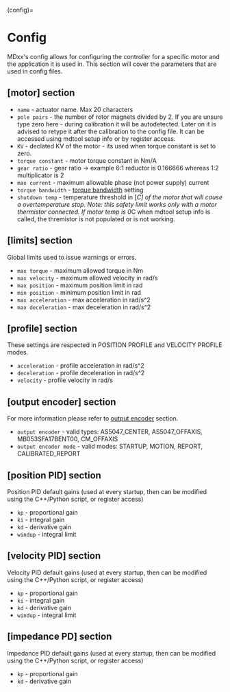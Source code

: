 (config)=
# Config

MDxx's config allows for configuring the controller for a specific motor and the application it is used in. This section will cover the parameters that are used in config files. 

## [motor] section

- `name` - actuator name. Max 20 characters
- `pole pairs` - the number of rotor magnets divided by 2. If you are unsure type zero here - during calibration it will be autodetected. Later on it is advised to retype it after the calibration to the config file. It can be accessed using mdtool setup info or by register access.
- `KV` - declated KV of the motor - its used when torque constant is set to zero. 
- `torque constant` - motor torque constant in Nm/A
- `gear ratio` - gear ratio -> example 6:1 reductor is 0.166666 whereas 1:2 multiplicator is 2
- `max current` - maximum allowable phase (not power supply) current
- `torque bandwidth` - [torque bandwidth](torque_bandwidth) setting
- `shutdown temp` - temperature threshold in [*C] of the motor that will cause a overtemperature stop. Note: this safety limit works only with a motor thermistor connected. If motor temp is 0*C when mdtool setup info is called, the thremistor is not populated or is not working.

## [limits] section
Global limits used to issue warnings or errors.

- `max torque` - maximum allowed torque in Nm
- `max velocity` - maximum allowed velocity in rad/s
- `max position` - maximum position limit in rad 
- `min position` - minimum position limit in rad 
- `max acceleration` - max acceleration in rad/s^2 
- `max deceleration` - max deceleration in rad/s^2 

## [profile] section
These settings are respected in POSITION PROFILE and VELOCITY PROFILE modes.

- `acceleration` - profile acceleration in rad/s^2 
- `deceleration` - profile deceleration in rad/s^2
- `velocity` - profile velocity in rad/s

## [output encoder] section
For more information please refer to [output encoder](output_encoder) section. 

- `output encoder` - valid types: AS5047_CENTER, AS5047_OFFAXIS, MB053SFA17BENT00, CM_OFFAXIS
- `output encoder mode` - valid modes: STARTUP, MOTION, REPORT, CALIBRATED_REPORT

## [position PID] section
Position PID default gains (used at every startup, then can be modified using the C++/Python script, or register access)
- `kp` - proportional gain
- `ki` - integral gain
- `kd` - derivative gain
- `windup` - integral limit 

## [velocity PID] section
Velocity PID default gains (used at every startup, then can be modified using the C++/Python script, or register access)
- `kp` - proportional gain
- `ki` - integral gain
- `kd` - derivative gain
- `windup` - integral limit 

## [impedance PD] section
Impedance PID default gains (used at every startup, then can be modified using the C++/Python script, or register access)
- `kp` - proportional gain
- `kd` - derivative gain

